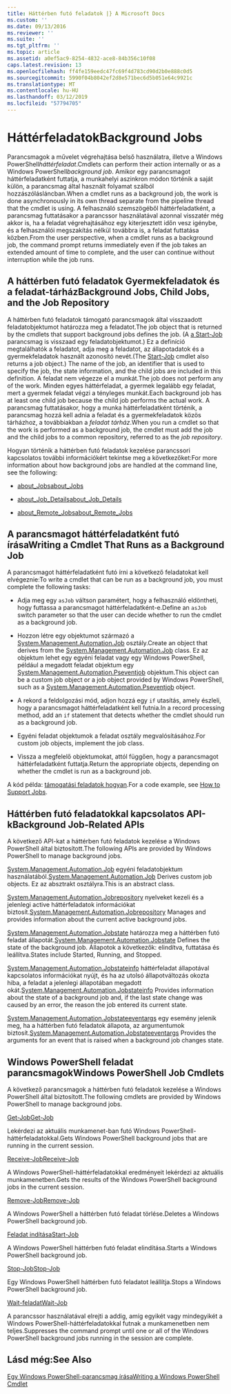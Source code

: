 ```yaml
---
title: Háttérben futó feladatok |} A Microsoft Docs
ms.custom: ''
ms.date: 09/13/2016
ms.reviewer: ''
ms.suite: ''
ms.tgt_pltfrm: ''
ms.topic: article
ms.assetid: a0ef5ac9-8254-4832-ace8-84b356c10f08
caps.latest.revision: 13
ms.openlocfilehash: ff4fe159eedc47fc69f4d783cd90d2b0e888c0d5
ms.sourcegitcommit: 5990f04b8042ef2d8e571bec6d5b051e64c9921c
ms.translationtype: MT
ms.contentlocale: hu-HU
ms.lasthandoff: 03/12/2019
ms.locfileid: "57794705"
---
```

# <a name="background-jobs"></a><span data-ttu-id="6dcef-102">Háttérfeladatok</span><span class="sxs-lookup"><span data-stu-id="6dcef-102">Background Jobs</span></span>

<span data-ttu-id="6dcef-103">Parancsmagok a művelet végrehajtása belső használatra, illetve a Windows PowerShell*háttérfeladat*.</span><span class="sxs-lookup"><span data-stu-id="6dcef-103">Cmdlets can perform their action internally or as a Windows PowerShell*background job*.</span></span> <span data-ttu-id="6dcef-104">Amikor egy parancsmagot háttérfeladatként futtatja, a munkahelyi aszinkron módon történik a saját külön, a parancsmag által használt folyamat szálból hozzászólásláncban.</span><span class="sxs-lookup"><span data-stu-id="6dcef-104">When a cmdlet runs as a background job, the work is done asynchronously in its own thread separate from the pipeline thread that the cmdlet is using.</span></span> <span data-ttu-id="6dcef-105">A felhasználó szemszögéből háttérfeladatként, a parancsmag futtatásakor a parancssor használatával azonnal visszatér még akkor is, ha a feladat végrehajtásához egy kiterjesztett időn vesz igénybe, és a felhasználói megszakítás nélkül továbbra is, a feladat futtatása közben.</span><span class="sxs-lookup"><span data-stu-id="6dcef-105">From the user perspective, when a cmdlet runs as a background job, the command prompt returns immediately even if the job takes an extended amount of time to complete, and the user can continue without interruption while the job runs.</span></span>

## <a name="background-jobs-child-jobs-and-the-job-repository"></a><span data-ttu-id="6dcef-106">A háttérben futó feladatok Gyermekfeladatok és a feladat-tárház</span><span class="sxs-lookup"><span data-stu-id="6dcef-106">Background Jobs, Child Jobs, and the Job Repository</span></span>

<span data-ttu-id="6dcef-107">A háttérben futó feladatok támogató parancsmagok által visszaadott feladatobjektumot határozza meg a feladatot.</span><span class="sxs-lookup"><span data-stu-id="6dcef-107">The job object that is returned by the cmdlets that support background jobs defines the job.</span></span> <span data-ttu-id="6dcef-108">(A [a Start-Job](/powershell/module/Microsoft.PowerShell.Core/Start-Job) parancsmag is visszaad egy feladatobjektumot.) Ez a definíció megtalálhatók a feladatot, adja meg a feladatot, az állapotadatok és a gyermekfeladatok használt azonosító nevét.</span><span class="sxs-lookup"><span data-stu-id="6dcef-108">(The [Start-Job](/powershell/module/Microsoft.PowerShell.Core/Start-Job) cmdlet also returns a job object.) The name of the job, an identifier that is used to specify the job, the state information, and the child jobs are included in this definition.</span></span> <span data-ttu-id="6dcef-109">A feladat nem végezze el a munkát.</span><span class="sxs-lookup"><span data-stu-id="6dcef-109">The job does not perform any of the work.</span></span> <span data-ttu-id="6dcef-110">Minden egyes háttérfeladat, a gyermek legalább egy feladat, mert a gyermek feladat végzi a tényleges munkát.</span><span class="sxs-lookup"><span data-stu-id="6dcef-110">Each background job has at least one child job because the child job performs the actual work.</span></span> <span data-ttu-id="6dcef-111">A parancsmag futtatásakor, hogy a munka háttérfeladatként történik, a parancsmag hozzá kell adnia a feladat és a gyermekfeladatok közös tárházhoz, a továbbiakban a *feladat tárház*.</span><span class="sxs-lookup"><span data-stu-id="6dcef-111">When you run a cmdlet so that the work is performed as a background job, the cmdlet must add the job and the child jobs to a common repository, referred to as the *job repository*.</span></span>

<span data-ttu-id="6dcef-112">Hogyan történik a háttérben futó feladatok kezelése parancssori kapcsolatos további információkért tekintse meg a következőket:</span><span class="sxs-lookup"><span data-stu-id="6dcef-112">For more information about how background jobs are handled at the command line, see the following:</span></span>

- [<span data-ttu-id="6dcef-113">about_Jobs</span><span class="sxs-lookup"><span data-stu-id="6dcef-113">about_Jobs</span></span>](/powershell/module/microsoft.powershell.core/about/about_jobs)

- [<span data-ttu-id="6dcef-114">about_Job_Details</span><span class="sxs-lookup"><span data-stu-id="6dcef-114">about_Job_Details</span></span>](/powershell/module/microsoft.powershell.core/about/about_job_details)

- [<span data-ttu-id="6dcef-115">about_Remote_Jobs</span><span class="sxs-lookup"><span data-stu-id="6dcef-115">about_Remote_Jobs</span></span>](/powershell/module/microsoft.powershell.core/about/about_remote_jobs)

## <a name="writing-a-cmdlet-that-runs-as-a-background-job"></a><span data-ttu-id="6dcef-116">A parancsmagot háttérfeladatként futó írása</span><span class="sxs-lookup"><span data-stu-id="6dcef-116">Writing a Cmdlet That Runs as a Background Job</span></span>

<span data-ttu-id="6dcef-117">A parancsmagot háttérfeladatként futó írni a következő feladatokat kell elvégeznie:</span><span class="sxs-lookup"><span data-stu-id="6dcef-117">To write a cmdlet that can be run as a background job, you must complete the following tasks:</span></span>

- <span data-ttu-id="6dcef-118">Adja meg egy `asJob` váltson paramétert, hogy a felhasználó eldöntheti, hogy futtassa a parancsmagot háttérfeladatként-e.</span><span class="sxs-lookup"><span data-stu-id="6dcef-118">Define an `asJob` switch parameter so that the user can decide whether to run the cmdlet as a background job.</span></span>

- <span data-ttu-id="6dcef-119">Hozzon létre egy objektumot származó a [System.Management.Automation.Job](/dotnet/api/System.Management.Automation.Job) osztály.</span><span class="sxs-lookup"><span data-stu-id="6dcef-119">Create an object that derives from the [System.Management.Automation.Job](/dotnet/api/System.Management.Automation.Job) class.</span></span> <span data-ttu-id="6dcef-120">Ez az objektum lehet egy egyéni feladat vagy egy Windows PowerShell, például a megadott feladat objektum egy [System.Management.Automation.Pseventjob](/dotnet/api/System.Management.Automation.PSEventJob) objektum.</span><span class="sxs-lookup"><span data-stu-id="6dcef-120">This object can be a custom job object or a job object provided by Windows PowerShell, such as a [System.Management.Automation.Pseventjob](/dotnet/api/System.Management.Automation.PSEventJob) object.</span></span>

- <span data-ttu-id="6dcef-121">A rekord a feldolgozási mód, adjon hozzá egy `if` utasítás, amely észleli, hogy a parancsmagot háttérfeladatként kell futnia.</span><span class="sxs-lookup"><span data-stu-id="6dcef-121">In a record processing method, add an `if` statement that detects whether the cmdlet should run as a background job.</span></span>

- <span data-ttu-id="6dcef-122">Egyéni feladat objektumok a feladat osztály megvalósításához.</span><span class="sxs-lookup"><span data-stu-id="6dcef-122">For custom job objects, implement the job class.</span></span>

- <span data-ttu-id="6dcef-123">Vissza a megfelelő objektumokat, attól függően, hogy a parancsmagot háttérfeladatként futtatja.</span><span class="sxs-lookup"><span data-stu-id="6dcef-123">Return the appropriate objects, depending on whether the cmdlet is run as a background job.</span></span>

<span data-ttu-id="6dcef-124">A kód példa: [támogatási feladatok hogyan](./how-to-support-jobs.md).</span><span class="sxs-lookup"><span data-stu-id="6dcef-124">For a code example, see [How to Support Jobs](./how-to-support-jobs.md).</span></span>

## <a name="background-job-related-apis"></a><span data-ttu-id="6dcef-125">Háttérben futó feladatokkal kapcsolatos API-k</span><span class="sxs-lookup"><span data-stu-id="6dcef-125">Background Job-Related APIs</span></span>

<span data-ttu-id="6dcef-126">A következő API-kat a háttérben futó feladatok kezelése a Windows PowerShell által biztosított.</span><span class="sxs-lookup"><span data-stu-id="6dcef-126">The following APIs are provided by Windows PowerShell to manage background jobs.</span></span>

<span data-ttu-id="6dcef-127">[System.Management.Automation.Job](/dotnet/api/System.Management.Automation.Job) egyéni feladatobjektum használatából.</span><span class="sxs-lookup"><span data-stu-id="6dcef-127">[System.Management.Automation.Job](/dotnet/api/System.Management.Automation.Job) Derives custom job objects.</span></span> <span data-ttu-id="6dcef-128">Ez az absztrakt osztályra.</span><span class="sxs-lookup"><span data-stu-id="6dcef-128">This is an abstract class.</span></span>

<span data-ttu-id="6dcef-129">[System.Management.Automation.Jobrepository](/dotnet/api/System.Management.Automation.JobRepository) nyelveket kezeli és a jelenlegi active háttérfeladatok információkat biztosít.</span><span class="sxs-lookup"><span data-stu-id="6dcef-129">[System.Management.Automation.Jobrepository](/dotnet/api/System.Management.Automation.JobRepository) Manages and provides information about the current active background jobs.</span></span>

<span data-ttu-id="6dcef-130">[System.Management.Automation.Jobstate](/dotnet/api/System.Management.Automation.JobState) határozza meg a háttérben futó feladat állapotát.</span><span class="sxs-lookup"><span data-stu-id="6dcef-130">[System.Management.Automation.Jobstate](/dotnet/api/System.Management.Automation.JobState) Defines the state of the background job.</span></span> <span data-ttu-id="6dcef-131">Állapotok a következők: elindítva, futtatása és leállítva.</span><span class="sxs-lookup"><span data-stu-id="6dcef-131">States include Started, Running, and Stopped.</span></span>

<span data-ttu-id="6dcef-132">[System.Management.Automation.Jobstateinfo](/dotnet/api/System.Management.Automation.JobStateInfo) háttérfeladat állapotával kapcsolatos információkat nyújt, és ha az utolsó állapotváltozás okozta hiba, a feladat a jelenlegi állapotában megadott okát.</span><span class="sxs-lookup"><span data-stu-id="6dcef-132">[System.Management.Automation.Jobstateinfo](/dotnet/api/System.Management.Automation.JobStateInfo) Provides information about the state of a background job and, if the last state change was caused by an error, the reason the job entered its current state.</span></span>

<span data-ttu-id="6dcef-133">[System.Management.Automation.Jobstateeventargs](/dotnet/api/System.Management.Automation.JobStateEventArgs) egy esemény jelenik meg, ha a háttérben futó feladatok állapota, az argumentumok biztosít.</span><span class="sxs-lookup"><span data-stu-id="6dcef-133">[System.Management.Automation.Jobstateeventargs](/dotnet/api/System.Management.Automation.JobStateEventArgs) Provides the arguments for an event that is raised when a background job changes state.</span></span>

## <a name="windows-powershell-job-cmdlets"></a><span data-ttu-id="6dcef-134">Windows PowerShell feladat parancsmagok</span><span class="sxs-lookup"><span data-stu-id="6dcef-134">Windows PowerShell Job Cmdlets</span></span>

<span data-ttu-id="6dcef-135">A következő parancsmagok a háttérben futó feladatok kezelése a Windows PowerShell által biztosított.</span><span class="sxs-lookup"><span data-stu-id="6dcef-135">The following cmdlets are provided by Windows PowerShell to manage background jobs.</span></span>

[<span data-ttu-id="6dcef-136">Get-Job</span><span class="sxs-lookup"><span data-stu-id="6dcef-136">Get-Job</span></span>](/powershell/module/Microsoft.PowerShell.Core/Get-Job)

<span data-ttu-id="6dcef-137">Lekérdezi az aktuális munkamenet-ban futó Windows PowerShell-háttérfeladatokkal.</span><span class="sxs-lookup"><span data-stu-id="6dcef-137">Gets Windows PowerShell background jobs that are running in the current session.</span></span>

[<span data-ttu-id="6dcef-138">Receive-Job</span><span class="sxs-lookup"><span data-stu-id="6dcef-138">Receive-Job</span></span>](/powershell/module/Microsoft.PowerShell.Core/Receive-Job)

<span data-ttu-id="6dcef-139">A Windows PowerShell-háttérfeladatokkal eredményeit lekérdezi az aktuális munkamenetben.</span><span class="sxs-lookup"><span data-stu-id="6dcef-139">Gets the results of the Windows PowerShell background jobs in the current session.</span></span>

[<span data-ttu-id="6dcef-140">Remove-Job</span><span class="sxs-lookup"><span data-stu-id="6dcef-140">Remove-Job</span></span>](/powershell/module/Microsoft.PowerShell.Core/Remove-Job)

<span data-ttu-id="6dcef-141">A Windows PowerShell a háttérben futó feladat törlése.</span><span class="sxs-lookup"><span data-stu-id="6dcef-141">Deletes a Windows PowerShell background job.</span></span>

[<span data-ttu-id="6dcef-142">Feladat indítása</span><span class="sxs-lookup"><span data-stu-id="6dcef-142">Start-Job</span></span>](/powershell/module/Microsoft.PowerShell.Core/Start-Job)

<span data-ttu-id="6dcef-143">A Windows PowerShell háttérben futó feladat elindítása.</span><span class="sxs-lookup"><span data-stu-id="6dcef-143">Starts a Windows PowerShell background job.</span></span>

[<span data-ttu-id="6dcef-144">Stop-Job</span><span class="sxs-lookup"><span data-stu-id="6dcef-144">Stop-Job</span></span>](/powershell/module/Microsoft.PowerShell.Core/Stop-Job)

<span data-ttu-id="6dcef-145">Egy Windows PowerShell háttérben futó feladatot leállítja.</span><span class="sxs-lookup"><span data-stu-id="6dcef-145">Stops a Windows PowerShell background job.</span></span>

[<span data-ttu-id="6dcef-146">Wait-feladat</span><span class="sxs-lookup"><span data-stu-id="6dcef-146">Wait-Job</span></span>](/powershell/module/Microsoft.PowerShell.Core/Wait-Job)

<span data-ttu-id="6dcef-147">A parancssor használatával elrejti a addig, amíg egyikét vagy mindegyikét a Windows PowerShell-háttérfeladatokkal futnak a munkamenetben nem teljes.</span><span class="sxs-lookup"><span data-stu-id="6dcef-147">Suppresses the command prompt until one or all of the Windows PowerShell background jobs running in the session are complete.</span></span>

## <a name="see-also"></a><span data-ttu-id="6dcef-148">Lásd még:</span><span class="sxs-lookup"><span data-stu-id="6dcef-148">See Also</span></span>

[<span data-ttu-id="6dcef-149">Egy Windows PowerShell-parancsmag írása</span><span class="sxs-lookup"><span data-stu-id="6dcef-149">Writing a Windows PowerShell Cmdlet</span></span>](./writing-a-windows-powershell-cmdlet.md)
